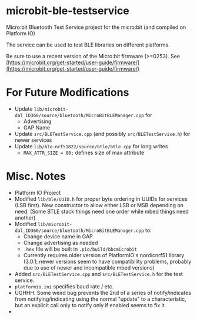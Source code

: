 # microbit-ble-testservice

Micro:bit Bluetooth Test Service project for the micro:bit (and compiled on Platform IO)

The service can be used to test BLE libraries on different platforms.

Be sure to use a recent version of the Micro:bit firmware (>=0253). See [https://microbit.org/get-started/user-guide/firmware/](https://microbit.org/get-started/user-guide/firmware/)

# For Future Modifications

* Update `lib/microbit-dal_ID360/source/bluetooth/MicroBitBLEManager.cpp` for
  * Advertising
  * GAP Name
* Update `src/BLETestService.cpp` (and possibly `src/BLETestService.h`) for newer services
* Update `lib/ble-nrf51822/source/btle/btle.cpp` for long writes
  * `MAX_ATTR_SIZE = 80;` defines size of max attribute
  

# Misc. Notes

* Platform IO Project 
* Modified `lib/ble/UUID.h` for proper byte ordering in UUIDs for services (LSB first).  New constructor to allow either LSB or MSB depending on need. (Some BTLE stack things need one order while mbed things need another)
* Modified `lib/microbit-dal_ID360/source/bluetooth/MicroBitBLEManager.cpp` to:
  * Change device name in GAP
  * Change advertising as needed
  * `.hex` file will be built  in `.pio/build/bbcmicrobit`
  * Currently requires older version of PlatformIO's nordicnrf51 library (3.0.1; newer versions seem to have compatibility problems, probably due to use of newer and incompatible mbed versions)
* Added `src/BLETestService.cpp` and `src/BLETestService.h` for the test service.
* `platformio.ini` specifies baud rate / etc.
* UGHHH.  Some weird bug prevents the 2nd of a series of notify/indicates from notifying/indicating using the normal "update" to a characteristic, but an explicit call only to notify only if enabled seems to fix it. 
* 